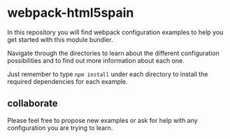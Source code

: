 # webpack-html5spain
In this repository you will find webpack configuration examples to help you get started with this module bundler.

Navigate through the directories to learn about the different configuration possibilities and to find out more information about each one.

Just remember to type `npm install` under each directory to install the required dependencies for each example.
## collaborate
Please feel free to propose new examples or ask for help with any configuration you are trying to learn.